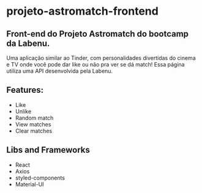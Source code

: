 # projeto-astromatch-frontend

## Front-end do Projeto Astromatch do bootcamp da Labenu.
Uma aplicação similar ao Tinder, com personalidades divertidas do cinema e TV onde você pode dar like ou não pra ver se dá match!
Essa página utiliza uma API desenvolvida pela Labenu.

## Features:
* Like
* Unlike
* Random match
* View matches
* Clear matches

## Libs and Frameworks
* React
* Axios
* styled-components
* Material-UI
